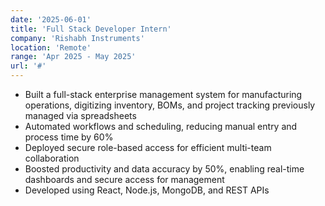 ```yaml
---
date: '2025-06-01'
title: 'Full Stack Developer Intern'
company: 'Rishabh Instruments'
location: 'Remote'
range: 'Apr 2025 - May 2025'
url: '#'
---
```


- Built a full-stack enterprise management system for manufacturing operations, digitizing inventory, BOMs, and project tracking previously managed via spreadsheets
- Automated workflows and scheduling, reducing manual entry and process time by 60%
- Deployed secure role-based access for efficient multi-team collaboration
- Boosted productivity and data accuracy by 50%, enabling real-time dashboards and secure access for management
- Developed using React, Node.js, MongoDB, and REST APIs
